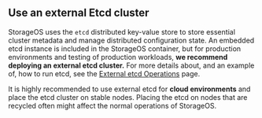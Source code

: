## Use an external Etcd cluster

StorageOS uses the `etcd` distributed key-value store to store essential
cluster metadata and manage distributed configuration state. An embedded etcd
instance is included in the StorageOS container, but for production
environments and testing of production workloads, __we recommend deploying an
external etcd cluster.__ For more details about, and an example of, how to run
etcd, see the [External etcd Operations](/docs/operations/external-etcd) page.

It is highly recommended to use external etcd for __cloud environments__ and
place the etcd cluster on stable nodes. Placing the etcd on nodes that are
recycled often might affect the normal operations of StorageOS.
